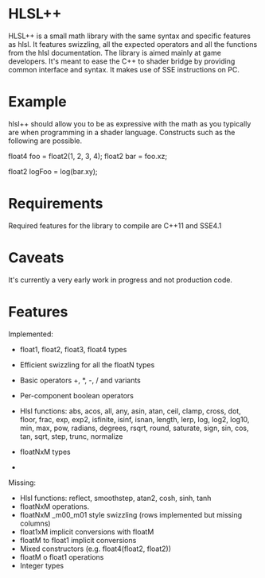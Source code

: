 # HLSL++

HLSL++ is a small math library with the same syntax and specific features as hlsl. It features swizzling, all the expected operators and all the functions from the hlsl documentation. The library is aimed mainly at game developers. It's meant to ease the C++ to shader bridge by providing common interface and syntax. It makes use of SSE instructions on PC.

# Example

hlsl++ should allow you to be as expressive with the math as you typically are when programming in a shader language. Constructs such as the following are possible.

float4 foo = float2(1, 2, 3, 4);
float2 bar = foo.xz;

float2 logFoo = log(bar.xy);

# Requirements

Required features for the library to compile are C++11 and SSE4.1

# Caveats

It's currently a very early work in progress and not production code.

# Features

Implemented:

* float1, float2, float3, float4 types
* Efficient swizzling for all the floatN types
* Basic operators +, *, -, / and variants
* Per-component boolean operators
* Hlsl functions: abs, acos, all, any, asin, atan, ceil, clamp, cross, dot, floor, frac, exp, exp2, isfinite, isinf, isnan, length, lerp, log, log2, log10, min, max, pow, radians, degrees, rsqrt, round, saturate, sign, sin, cos, tan, sqrt, step, trunc, normalize

* floatNxM types
* 

Missing:

* Hlsl functions: reflect, smoothstep, atan2, cosh, sinh, tanh
* floatNxM operations.
* floatNxM _m00_m01 style swizzling (rows implemented but missing columns)
* float1xM implicit conversions with floatM
* floatM to float1 implicit conversions
* Mixed constructors (e.g. float4(float2, float2))
* floatM o float1 operations
* Integer types